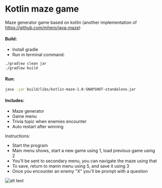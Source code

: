 # Kotlin maze game
Maze generator game based on kotlin (another implementation of https://github.com/mhero/java-maze)

#### Build: ####

- Install gradle
- Run in terminal command:
	
```bash
./gradlew clean jar
./gradlew build
```

#### Run: ####
	
```bash
java -jar build/libs/kotlin-maze-1.0-SNAPSHOT-standalone.jar
```

#### Includes: ####

- Maze generator
- Game menu
- Trivia topic when enemies encounter
- Auto restart after winning

Instructions:

- Start the program
- Main menu shows, start a new game using 1, load previous game using 2
- You'll be sent to secondary menu, you can navigate the maze using that
- To save, return to manin menu using 5, and save it using 3
- Once you encounter an enemy "X" you'll be prompt with a question

![alt text](https://i.imgur.com/MfA7r4Q.png)



